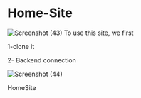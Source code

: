 # Home-Site
![Screenshot (43)](https://github.com/user-attachments/assets/8e27c353-d270-4067-ab27-8d587cb8120a)
To use this site,
we first

1-clone it

2- Backend connection

![Screenshot (44)](https://github.com/user-attachments/assets/59ca178d-cd6e-473c-a7c5-2e30a68c9bfa)


HomeSite
